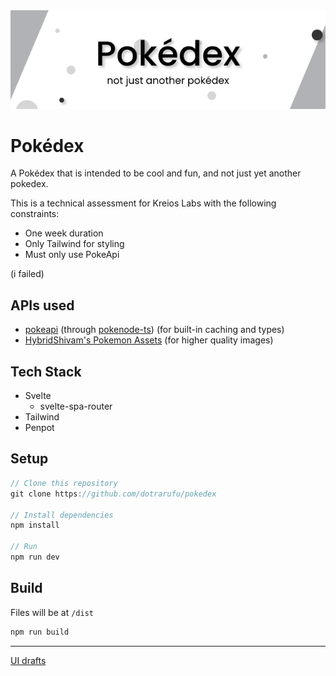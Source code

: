 <img src="docs/banner.png" width="800px" width="250px">

# Pokédex

A Pokédex that is intended to be cool and fun, and not just yet another pokedex.

This is a technical assessment for Kreios Labs with the following constraints:

- One week duration
- Only Tailwind for styling
- Must only use PokeApi

(i failed)

## APIs used

- [pokeapi](https://pokeapi.co/https:/) (through [pokenode-ts](https://www.npmjs.com/package/pokenode-tshttps:/)) (for built-in caching and types)
- [HybridShivam's Pokemon Assets](https://github.com/HybridShivam/Pokemon) (for higher quality images)

## Tech Stack

- Svelte
  - svelte-spa-router
- Tailwind
- Penpot

## Setup

```ts
// Clone this repository
git clone https://github.com/dotrarufu/pokedex

// Install dependencies
npm install

// Run
npm run dev
```

## Build

Files will be at `/dist`

```ts
npm run build
```

---

[UI drafts](https://design.penpot.app/#/view/660d9edb-b970-801b-8004-33cee3174cb9?page-id=660d9edb-b970-801b-8004-33cee3174cba§ion=interactions&index=0&share-id=b4ce4fde-fc7c-81a2-8004-355e192ac721)
